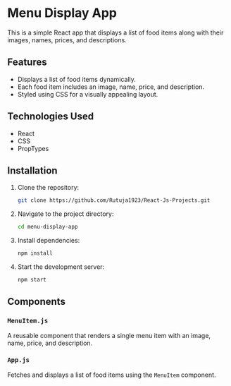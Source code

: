 # Menu Display App

This is a simple React app that displays a list of food items along with their images, names, prices, and descriptions.

## Features
- Displays a list of food items dynamically.
- Each food item includes an image, name, price, and description.
- Styled using CSS for a visually appealing layout.

## Technologies Used
- React
- CSS
- PropTypes

## Installation
1. Clone the repository:
   ```sh
   git clone https://github.com/Rutuja1923/React-Js-Projects.git
   ```
2. Navigate to the project directory:
   ```sh
   cd menu-display-app
   ```
3. Install dependencies:
   ```sh
   npm install
   ```
4. Start the development server:
   ```sh
   npm start
   ```

## Components
### `MenuItem.js`
A reusable component that renders a single menu item with an image, name, price, and description.

### `App.js`
Fetches and displays a list of food items using the `MenuItem` component.



